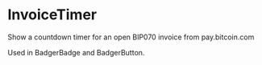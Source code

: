 # InvoiceTimer

Show a countdown timer for an open BIP070 invoice from pay.bitcoin.com

Used in BadgerBadge and BadgerButton.
